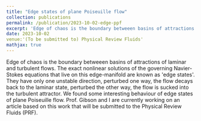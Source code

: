 ```yaml
---
title: "Edge states of plane Poiseuille flow"
collection: publications
permalink: /publication/2023-10-02-edge-ppf
excerpt: 'Edge of chaos is the boundary betweeen basins of attractions of laminar and turbulent flows.'
date: 2023-10-02
venue:'(To be submitted to) Physical Review Fluids'
mathjax: true
---
```

Edge of chaos is the boundary betweeen basins of attractions of laminar and turbulent flows. The exact nonlinear solutions of the governing Navier-Stokes equations that live on this edge-manifold are known as 'edge states'. They have only one unstable direction, perturbed one way, the flow decays back to the laminar state, perturbed the other way, the flow is sucked into the turbulent attractor. We found some interesting behaviour of edge states of plane Poiseuille flow. Prof. Gibson and I are currently working on an article based on this work that will be submitted to the Physical Review Fluids (PRF).
